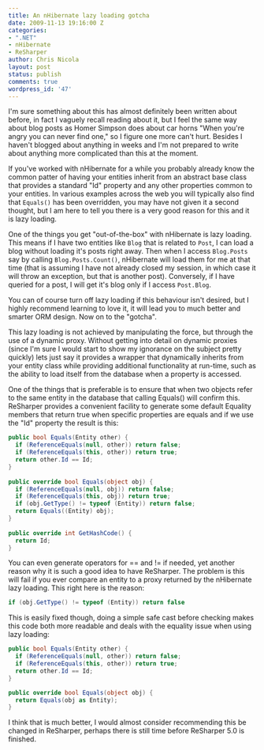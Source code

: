 ```yaml
---
title: An nHibernate lazy loading gotcha
date: 2009-11-13 19:16:00 Z
categories:
- ".NET"
- nHibernate
- ReSharper
author: Chris Nicola
layout: post
status: publish
comments: true
wordpress_id: '47'
---
```


I'm sure something about this has almost definitely been written about before, in fact I vaguely recall reading about it, but I feel the same way about blog posts as Homer Simpson does about car horns "When you're angry you can never find one," so I figure one more can't hurt.  Besides I haven't blogged about anything in weeks and I'm not prepared to write about anything more complicated than this at the moment.

If you've worked with nHibernate for a while you probably already know the common patter of having your entities inherit from an abstract base class that provides a standard "Id" property and any other properties common to your entities.  In various examples across the web you will typically also find that `Equals()` has been overridden, you may have not given it a second thought, but I am here to tell you there is a very good reason for this and it is lazy loading.

<!--more-->

One of the things you get "out-of-the-box" with nHibernate is lazy loading.  This means if I have two entities like `Blog` that is related to `Post`, I can load a blog without loading it's posts right away.  Then when I access `Blog.Posts` say by calling `Blog.Posts.Count()`, nHibernate will load them for me at that time (that is assuming I have not already closed my session, in which case it will throw an exception, but that is another post).  Conversely, if I have queried for a post, I will get it's blog only if I access `Post.Blog`.

You can of course turn off lazy loading if this behaviour isn't desired, but I highly recommend learning to love it, it will lead you to much better and smarter ORM design.  Now on to the "gotcha".

This lazy loading is not achieved by manipulating the force, but through the use of a dynamic proxy.  Without getting into detail on dynamic proxies (since I'm sure I would start to show my ignorance on the subject pretty quickly) lets just say it provides a wrapper that dynamically inherits from your entity class while providing additional functionality at run-time, such as the ability to load itself from the database when a property is accessed.

One of the things that is preferable is to ensure that when two objects refer to the same entity in the database that calling Equals() will confirm this.  ReSharper provides a convenient facility to generate some default Equality members that return true when specific properties are equals and if we use the "Id" property the result is this:
    
```csharp
public bool Equals(Entity other) {
  if (ReferenceEquals(null, other)) return false;
  if (ReferenceEquals(this, other)) return true;
  return other.Id == Id;
}
 
public override bool Equals(object obj) {
  if (ReferenceEquals(null, obj)) return false;
  if (ReferenceEquals(this, obj)) return true;
  if (obj.GetType() != typeof (Entity)) return false;
  return Equals((Entity) obj);
}
 
public override int GetHashCode() {
  return Id;
}
```

You can even generate operators for == and != if needed, yet another reason why it is such a good idea to have ReSharper. The problem is this will fail if you ever compare an entity to a proxy returned by the nHibernate lazy loading. This right here is the reason:

```csharp
if (obj.GetType() != typeof (Entity)) return false
```

This is easily fixed though, doing a simple safe cast before checking makes this code both more readable and deals with the equality issue when using lazy loading:
    
```csharp
public bool Equals(Entity other) {
  if (ReferenceEquals(null, other)) return false;
  if (ReferenceEquals(this, other)) return true;
  return other.Id == Id;
}

public override bool Equals(object obj) {
  return Equals(obj as Entity);
}
```

I think that is much better, I would almost consider recommending this be changed in ReSharper, perhaps there is still time before ReSharper 5.0 is finished.
